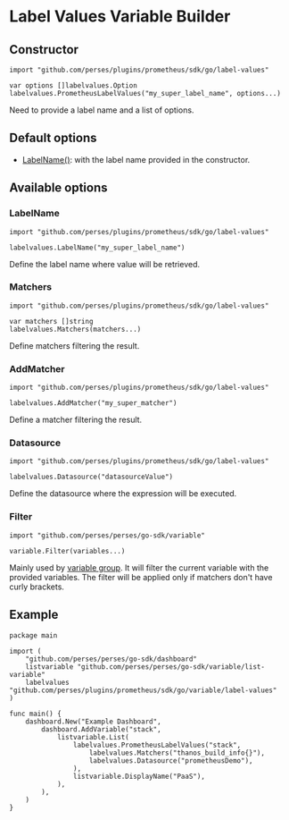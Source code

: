 # Label Values Variable Builder

## Constructor

```golang
import "github.com/perses/plugins/prometheus/sdk/go/label-values"

var options []labelvalues.Option
labelvalues.PrometheusLabelValues("my_super_label_name", options...)
```

Need to provide a label name and a list of options.

## Default options

- [LabelName()](#labelname): with the label name provided in the constructor.

## Available options

### LabelName

```golang
import "github.com/perses/plugins/prometheus/sdk/go/label-values" 

labelvalues.LabelName("my_super_label_name")
```

Define the label name where value will be retrieved.

### Matchers

```golang
import "github.com/perses/plugins/prometheus/sdk/go/label-values" 

var matchers []string
labelvalues.Matchers(matchers...)
```

Define matchers filtering the result.

### AddMatcher

```golang
import "github.com/perses/plugins/prometheus/sdk/go/label-values"

labelvalues.AddMatcher("my_super_matcher")
```

Define a matcher filtering the result.

### Datasource

```golang
import "github.com/perses/plugins/prometheus/sdk/go/label-values"

labelvalues.Datasource("datasourceValue")
```

Define the datasource where the expression will be executed.

### Filter

```golang
import "github.com/perses/perses/go-sdk/variable" 

variable.Filter(variables...)
```

Mainly used by [variable group](https://perses.dev/perses/docs/dac/go/variable-group). It will filter the current variable with the provided variables.
The filter will be applied only if matchers don't have curly brackets.

## Example

```golang
package main

import (
	"github.com/perses/perses/go-sdk/dashboard"
	listvariable "github.com/perses/perses/go-sdk/variable/list-variable"
	labelvalues "github.com/perses/plugins/prometheus/sdk/go/variable/label-values"
)

func main() {
	dashboard.New("Example Dashboard",
		dashboard.AddVariable("stack",
			listvariable.List(
				labelvalues.PrometheusLabelValues("stack",
					labelvalues.Matchers("thanos_build_info{}"),
					labelvalues.Datasource("prometheusDemo"),
				),
				listvariable.DisplayName("PaaS"),
			),
		),
	)
}
```
